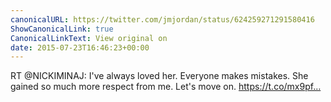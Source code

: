 ```yaml
---
canonicalURL: https://twitter.com/jmjordan/status/624259271291580416
ShowCanonicalLink: true
CanonicalLinkText: View original on
date: 2015-07-23T16:46:23+00:00
---
```

RT @NICKIMINAJ: I've always loved her. Everyone makes mistakes. She gained so much more respect from me. Let's move on.  https://t.co/mx9pf…